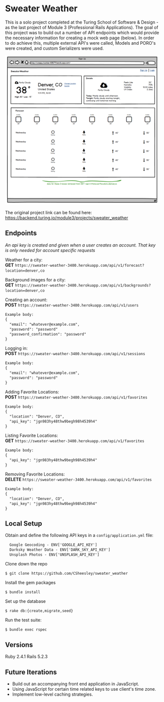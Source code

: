 # Sweater Weather

This is a solo project completed at the Turing School of Software & Design - as the last project of Module 3 (Professional Rails Applications). The goal of this project was to build out a number of API endpoints which would provide the necessary information for creating a mock web page (below). In order to do achieve this, multiple external API's were called, Models and PORO's were created, and custom Serializers were used.

![mock](mock_webpage.png)


The original project link can be found here: https://backend.turing.io/module3/projects/sweater_weather

## Endpoints
*An api key is created and given when a user creates an account. That key is only needed for account specific requests*

Weather for a city:  
**GET**   `https://sweater-weather-3400.herokuapp.com/api/v1/forecast?location=denver,co`

Background images for a city:  
**GET**   `https://sweater-weather-3400.herokuapp.com/api/v1/backgrounds?location=denver,co`

Creating an account:  
**POST**    `https://sweater-weather-3400.herokuapp.com/api/v1/users`
```
Example body:
{
  "email": "whatever@example.com",
  "password": "password"
  "password_confirmation": "password"
}
```

Logging in:  
**POST**    `https://sweater-weather-3400.herokuapp.com/api/v1/sessions`  
```
Example body:
{
  "email": "whatever@example.com",
  "password": "password"
}
```
Adding Favorite Locations:  
**POST**    `https://sweater-weather-3400.herokuapp.com/api/v1/favorites`
```
Example body:
{
  "location": "Denver, CO",
  "api_key": "jgn983hy48thw9begh98h4539h4"
}
```

Listing Favorite Locations:  
**GET**   `https://sweater-weather-3400.herokuapp.com/api/v1/favorites`
```
Example body:
{
  "api_key": "jgn983hy48thw9begh98h4539h4"
}
```

Removing Favorite Locations:  
**DELETE**    `https://sweater-weather-3400.herokuapp.com/api/v1/favorites`
```
Example body:
{
  "location": "Denver, CO",
  "api_key": "jgn983hy48thw9begh98h4539h4"
}
```

## Local Setup
Obtain and define the following API keys in a `config/application.yml` file:
```
  Google Geocoding - ENV['GOOGLE_API_KEY']
  Darksky Weather Data - ENV['DARK_SKY_API_KEY']
  Unsplash Photos - ENV['UNSPLASH_API_KEY']
```
Clone down the repo
```
$ git clone https://github.com/CSheesley/sweater_weather
```
Install the gem packages
```
$ bundle install
```
Set up the database
```
$ rake db:{create,migrate,seed}
```
Run the test suite:
```
$ bundle exec rspec
```

## Versions
Ruby 2.4.1 
Rails 5.2.3

## Future Iterations
- Build out an accompanying front end application in JavaScript.
- Using JavaScript for certain time related keys to use client's time zone.
- Implement low-level caching strategies.
